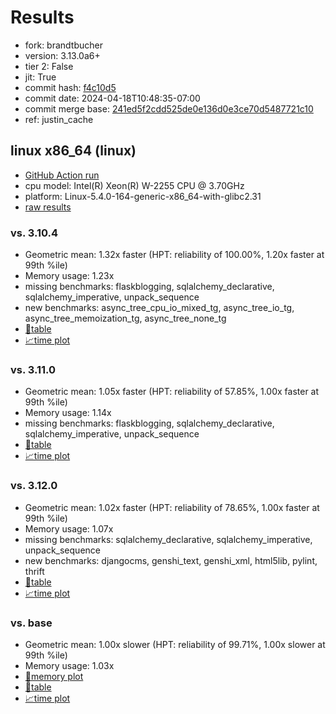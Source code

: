 # Results

- fork: brandtbucher
- version: 3.13.0a6+
- tier 2: False
- jit: True
- commit hash: [f4c10d5](https://github.com/brandtbucher/cpython/commit/f4c10d5)
- commit date: 2024-04-18T10:48:35-07:00
- commit merge base: [241ed5f2cdd525de0e136d0e3ce70d5487721c10](https://github.com/brandtbucher/cpython/commit/241ed5f2cdd525de0e136d0e3ce70d5487721c10)
- ref: justin_cache

## linux x86_64 (linux)

- [GitHub Action run](https://github.com/faster-cpython/benchmarking/actions/runs/8743424050)
- cpu model: Intel(R) Xeon(R) W-2255 CPU @ 3.70GHz
- platform: Linux-5.4.0-164-generic-x86_64-with-glibc2.31
- [raw results](bm-20240418-linux-x86_64-brandtbucher-justin_cache-3.13.0a6%2B-f4c10d5.json)

### vs. 3.10.4

- Geometric mean: 1.32x faster (HPT: reliability of 100.00%, 1.20x faster at 99th %ile)
- Memory usage: 1.23x
- missing benchmarks: flaskblogging, sqlalchemy_declarative, sqlalchemy_imperative, unpack_sequence
- new benchmarks: async_tree_cpu_io_mixed_tg, async_tree_io_tg, async_tree_memoization_tg, async_tree_none_tg
- [📄table](bm-20240418-linux-x86_64-brandtbucher-justin_cache-3.13.0a6%2B-f4c10d5-vs-3.10.4.md)
- [📈time plot](bm-20240418-linux-x86_64-brandtbucher-justin_cache-3.13.0a6%2B-f4c10d5-vs-3.10.4.png)

### vs. 3.11.0

- Geometric mean: 1.05x faster (HPT: reliability of 57.85%, 1.00x faster at 99th %ile)
- Memory usage: 1.14x
- missing benchmarks: flaskblogging, sqlalchemy_declarative, sqlalchemy_imperative, unpack_sequence
- [📄table](bm-20240418-linux-x86_64-brandtbucher-justin_cache-3.13.0a6%2B-f4c10d5-vs-3.11.0.md)
- [📈time plot](bm-20240418-linux-x86_64-brandtbucher-justin_cache-3.13.0a6%2B-f4c10d5-vs-3.11.0.png)

### vs. 3.12.0

- Geometric mean: 1.02x faster (HPT: reliability of 78.65%, 1.00x faster at 99th %ile)
- Memory usage: 1.07x
- missing benchmarks: sqlalchemy_declarative, sqlalchemy_imperative, unpack_sequence
- new benchmarks: djangocms, genshi_text, genshi_xml, html5lib, pylint, thrift
- [📄table](bm-20240418-linux-x86_64-brandtbucher-justin_cache-3.13.0a6%2B-f4c10d5-vs-3.12.0.md)
- [📈time plot](bm-20240418-linux-x86_64-brandtbucher-justin_cache-3.13.0a6%2B-f4c10d5-vs-3.12.0.png)

### vs. base

- Geometric mean: 1.00x slower (HPT: reliability of 99.71%, 1.00x slower at 99th %ile)
- Memory usage: 1.03x
- [🧠memory plot](bm-20240418-linux-x86_64-brandtbucher-justin_cache-3.13.0a6%2B-f4c10d5-vs-base-mem.png)
- [📄table](bm-20240418-linux-x86_64-brandtbucher-justin_cache-3.13.0a6%2B-f4c10d5-vs-base.md)
- [📈time plot](bm-20240418-linux-x86_64-brandtbucher-justin_cache-3.13.0a6%2B-f4c10d5-vs-base.png)

